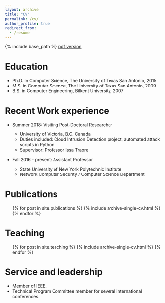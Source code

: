 ```yaml
---
layout: archive
title: "CV"
permalink: /cv/
author_profile: true
redirect_from:
  - /resume
---
```


{% include base_path %}
[pdf version](https://www.dropbox.com/s/qxftf4utu3s76me/cv_ali_tekeoglu.pdf?dl=0)

Education
======
* Ph.D. in Computer Science, The University of Texas San Antonio, 2015
* M.S. in Computer Science, The University of Texas San Antonio, 2009
* B.S. in Computer Engineering, Bilkent University, 2007


Recent Work experience
======
* Summer 2018: Visiting Post-Doctoral Researcher
  * University of Victoria, B.C. Canada
  * Duties included: Cloud Intrusion Detection project, automated attack scripts in Python
  * Supervisor: Professor Issa Traore

* Fall 2016 - present: Assistant Professor
  * State University of New York Polytechnic Institute
  * Network Computer Security / Computer Science Department
   

Publications
======
  <ul>{% for post in site.publications %}
    {% include archive-single-cv.html %}
  {% endfor %}</ul>
   
Teaching
======
  <ul>{% for post in site.teaching %}
    {% include archive-single-cv.html %}
  {% endfor %}</ul>
  
Service and leadership
======
* Member of IEEE.
* Technical Program Committee member for several international conferences.
